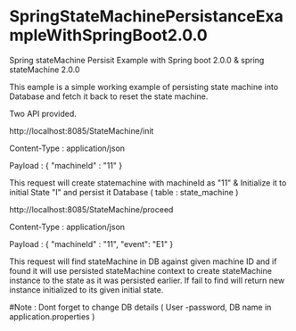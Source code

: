 # SpringStateMachinePersistanceExampleWithSpringBoot2.0.0
Spring stateMachine Persisit Example with Spring boot 2.0.0 &amp; spring stateMachine 2.0.0

This eample is a simple working example of persisting state machine into Database and fetch it back to reset the state machine.

Two API provided.

http://localhost:8085/StateMachine/init

Content-Type : application/json

Payload : { "machineId" : "11" }

This request will create statemachine with machineId as "11" & Initialize it to initial State "I" and persist it Database 
( table : state_machine )

http://localhost:8085/StateMachine/proceed

Content-Type : application/json

Payload : { "machineId" : "11", "event": "E1" }

This request will find stateMachine in DB against given machine ID and if found it will use persisted stateMachine context to 
create stateMachine instance to the state as it was persisted earlier. If fail to find will return new instance initialized to
its given initial state.


#Note : Dont forget to change DB details ( User -password, DB name in application.properties )
